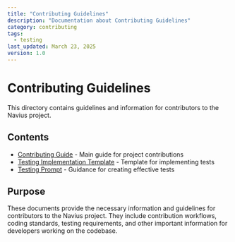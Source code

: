 ```yaml
---
title: "Contributing Guidelines"
description: "Documentation about Contributing Guidelines"
category: contributing
tags:
  - testing
last_updated: March 23, 2025
version: 1.0
---
```

# Contributing Guidelines

This directory contains guidelines and information for contributors to the Navius project.

## Contents

- [Contributing Guide](CONTRIBUTING.md) - Main guide for project contributions
- [Testing Implementation Template](test-implementation-template.md) - Template for implementing tests
- [Testing Prompt](testing-prompt.md) - Guidance for creating effective tests

## Purpose

These documents provide the necessary information and guidelines for contributors to the Navius project. They include contribution workflows, coding standards, testing requirements, and other important information for developers working on the codebase. 
